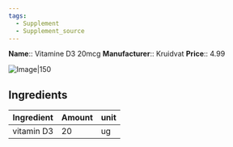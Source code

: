 ```yaml
---
tags:
  - Supplement
  - Supplement_source
---
```



**Name**:: Vitamine D3 20mcg
**Manufacturer**:: Kruidvat
**Price**:: 4.99

![Image|150](https://www.kruidvat.nl/medias/sys_master/prd-images/h88/ha2/31602806292510/prd-front-2868594-1_600x600/prd-front-2868594-1-600x600.jpg)

## Ingredients

| Ingredient | Amount | unit |
| ---------- | ------ | ---- |
| vitamin D3 | 20     | ug   |
